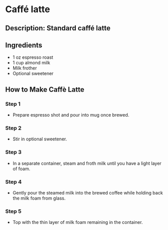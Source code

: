 # Caffé latte

## Description: Standard caffé latte

## Ingredients

-   1 oz espresso roast
-   1 cup almond milk
-   Milk frother
-   Optional sweetener

## How to Make Caffè Latte

### Step 1

-   Prepare espresso shot and pour into mug once brewed.

### Step 2

-   Stir in optional sweetener.

### Step 3

-   In a separate container, steam and froth milk until you have a light layer of foam.

### Step 4

-   Gently pour the steamed milk into the brewed coffee while holding back the milk foam from glass.

### Step 5

-   Top with the thin layer of milk foam remaining in the container.
